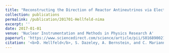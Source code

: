 ```yaml
---
title: "Reconstructing the Direction of Reactor Antineutrinos via Electron Scattering in Gd-Doped Water Cherenkov Detectors"
collection: publications
permalink: /publication/201701-Hellfeld-nima
excerpt: ''
date: 2017-01-01
venue: 'Nuclear Instrumentation and Methods in Physics Research A'
paperurl: 'https://www.sciencedirect.com/science/article/pii/S0168900216310555'
citation: '<b>D. Hellfeld</b>, S. Dazeley, A. Bernstein, and C. Marianno, &quot;Reconstructing the Direction of Reactor Antineutrinos via Electron Scattering in Gd-Doped Water Cherenkov Detectors&quot;, <i>Nucl. Instrum. Meth. A</i>, vol. 841, pp. 130–138, Jan. 2017.'
---
```


<!-- This paper is about ... -->
